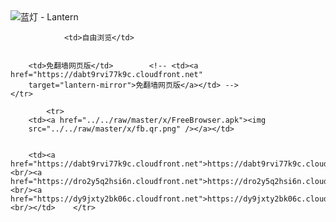 

<img src="../../raw/master/x/8e0a2b81.c82003be.LanternYellow2.png" alt="蓝灯 - Lantern"/>
<table>
    <tr>
                
                <td>自由浏览</td>
        
        
        <td>免翻墙网页版</td>        <!-- <td><a href="https://dabt9rvi77k9c.cloudfront.net"
        target="lantern-mirror">免翻墙网页版</a></td> -->
    </tr>
    
            <tr>
        <td><a href="../../raw/master/x/FreeBrowser.apk"><img
        src="../../raw/master/x/fb.qr.png" /></a></td>

        
        <td><a href="https://dabt9rvi77k9c.cloudfront.net">https://dabt9rvi77k9c.cloudfront.net</a><br/><a href="https://dro2y5q2hsi6n.cloudfront.net">https://dro2y5q2hsi6n.cloudfront.net</a><br/><a href="https://dy9jxty2bk06c.cloudfront.net">https://dy9jxty2bk06c.cloudfront.net</a><br/></td>    </tr>
</table>
